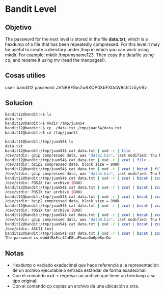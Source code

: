 # Bandit Level

## Objetivo
The password for the next level is stored in the file **data.txt**, which is a hexdump of a file that has been repeatedly compressed. For this level it may be useful to create a directory under /tmp in which you can work using mkdir. For example: mkdir /tmp/myname123. Then copy the datafile using cp, and rename it using mv (read the manpages!).

## Cosas utilies
user: bandit12
passeord: JVNBBFSmZwKKOP0XbFXOoW8chDz5yVRv

## Solucion
``` bash
bandit12@bandit:~$ ls
data.txt
bandit12@bandit:~$ mkdir /tmp/juan54
bandit12@bandit:~$ cp ./data.txt /tmp/juan54/data.txt
bandit12@bandit:~$ cd /tmp/juan54

bandit12@bandit:/tmp/juan54$ ls
data.txt
bandit12@bandit:/tmp/juan54$ cat data.txt | xxd -r | file -
/dev/stdin: gzip compressed data, was "data2.bin", last modified: Thu May  7 18:14:30 2020, max compression, from Unix
bandit12@bandit:/tmp/juan54$ cat data.txt | xxd -r | zcat | file -
/dev/stdin: bzip2 compressed data, block size = 900k
bandit12@bandit:/tmp/juan54$ cat data.txt | xxd -r | zcat | bzcat | file -
/dev/stdin: gzip compressed data, was "data4.bin", last modified: Thu May  7 18:14:30 2020, max compression, from Unix
bandit12@bandit:/tmp/juan54$ cat data.txt | xxd -r | zcat | bzcat | zcat | file -
/dev/stdin: POSIX tar archive (GNU)
bandit12@bandit:/tmp/juan54$ cat data.txt | xxd -r | zcat | bzcat | zcat | tar  xO | file -
/dev/stdin: POSIX tar archive (GNU)
bandit12@bandit:/tmp/juan54$ cat data.txt | xxd -r | zcat | bzcat | zcat | tar  xO | tar xO | file -
/dev/stdin: bzip2 compressed data, block size = 900k
bandit12@bandit:/tmp/juan54$ cat data.txt | xxd -r | zcat | bzcat | zcat | tar  xO | tar xO | bzcat | file -
/dev/stdin: POSIX tar archive (GNU)
bandit12@bandit:/tmp/juan54$ cat data.txt | xxd -r | zcat | bzcat | zcat | tar  xO | tar xO | bzcat | tar xO | file -
/dev/stdin: gzip compressed data, was "data9.bin", last modified: Thu May  7 18:14:30 2020, max compression, from Unix
bandit12@bandit:/tmp/juan54$ cat data.txt | xxd -r | zcat | bzcat | zcat | tar  xO | tar xO | bzcat | tar xO | zcat | file -
/dev/stdin: ASCII text
bandit12@bandit:/tmp/juan54$ cat data.txt | xxd -r | zcat | bzcat | zcat | tar  xO | tar xO | bzcat | tar xO | zcat | cat
The password is wbWdlBxEir4CaE8LaPhauuOo6pwRmrDw


```

## Notas
- Hexdump o vaciado exadecimal que hace referencia a la representación de un archivo ejecutable o entrada estándar de forma exadecimal.
- Con el comando xxd -r regresar un archivo que tiene un hexdump a su tipo original.
- Con el comando cp copias un archivo de una ubicación a otra.


